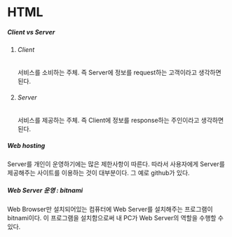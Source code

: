 <h1>HTML</h1>

<h5>Client vs Server</h5>
<ol>
<li>
<h6>Client</h6>
서비스를 소비하는 주체. 즉 Server에 정보를 request하는 고객이라고 생각하면 된다.
</li>
<li>
<h6>Server</h6>
서비스를 제공하는 주체. 즉 Client에 정보를 response하는 주인이라고 생각하면 된다.
</li>
</ol>
<h5>Web hosting</h5>
Server를 개인이 운영하기에는 많은 제한사항이 따른다. 따라서 사용자에게 Server를 제공해주는 사이트를 이용하는 것이 대부분이다. 그 예로 github가 있다.
<h5>Web Server 운영 : bitnami</h5>
Web Browser만 설치되어있는 컴퓨터에 Web Server를 설치해주는 프로그램이 bitnami이다. 이 프로그램을 설치함으로써 내 PC가 Web Server의 역할을 수행할 수 있다.
